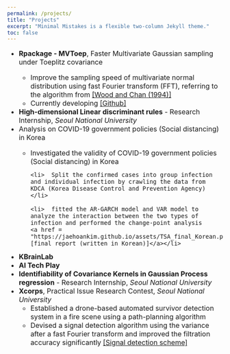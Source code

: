 ```yaml
---
permalink: /projects/
title: "Projects"
excerpt: "Minimal Mistakes is a flexible two-column Jekyll theme."
toc: false
---
```


<font size = "3">
<ul>
<li><b>Rpackage - MVToep</b>, Faster Multivariate Gaussian sampling under Toeplitz covariance </li>
   <ul>
      <li>Improve the sampling speed of multivariate normal distribution using fast Fourier transform (FFT), referring to the algorithm from <a href = "https://www.jstor.org/stable/1390903#metadata_info_tab_contents">[Wood and Chan (1994)]</a> </li>
      <li>Currently developing <a href = "https://github.com/JaeHoanKim/MVToep">[Github]</a></li>
   </ul>


<li><b>High-dimensional Linear discriminant rules</b> - Research Internship, <em>Seoul National University </em> </li>

<li> Analysis on COVID-19 government policies (Social distancing) in Korea </li>
   <ul>
    <li>  Investigated the validity of COVID-19 government policies (Social distancing) in Korea </li>
    
    <li>  Split the confirmed cases into group infection and individual infection by crawling the data from KDCA (Korea Disease Control and Prevention Agency) </li>
    
    <li>  fitted the AR-GARCH model and VAR model to analyze the interaction between the two types of infection and performed the change-point analysis 
    <a href = "https://jaehoankim.github.io/assets/TSA_final_Korean.pdf">[final report (written in Korean)]</a></li>
    
   </ul>
<li>  <b>KBrainLab</b> </li>

<li>  <b>AI Tech Play</b> </li>

<li> <b>Identifiability of Covariance Kernels in Gaussian Process regression</b> - Research Internship, <em>Seoul National University</em> </li>

<li> <b>Xcorps</b>, Practical Issue Research Contest, <em>Seoul National University</em>
   <ul>
   <li> Established a drone-based automated survivor detection system in a fire scene using a path-planning algorithm </li>
   <li> Devised a signal detection algorithm using the variance after a fast Fourier transform and improved the filtration
accuracy significantly <a href = "https://jaehoankim.github.io/assets/images/xcorps_img.PNG">[Signal detection scheme]</a></li>
   </ul>
</li>

</ul>
</font>
